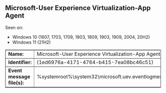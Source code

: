 ## Microsoft-User Experience Virtualization-App Agent

Seen on:
* Windows 10 (1607, 1703, 1709, 1803, 1809, 1903, 1909, 2004, 20H2)
* Windows 11 (21H2)

<table border="1" class="docutils">
  <tbody>
    <tr>
      <td><b>Name:</b></td>
      <td>Microsoft-User Experience Virtualization-App Agent</td>
    </tr>
    <tr>
      <td><b>Identifier:</b></td>
      <td>{1ed6976a-4171-4764-b415-7ea08bc46c51}</td>
    </tr>
    <tr>
      <td><b>Event message file(s):</b></td>
      <td>%systemroot%\system32\microsoft.uev.eventlogmessages.dll</td>
    </tr>
  </tbody>
</table>

&nbsp;

